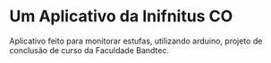 # Um Aplicativo da Inifnitus CO
Aplicativo feito para monitorar estufas, utilizando arduino, projeto de conclusão de curso da Faculdade Bandtec.
